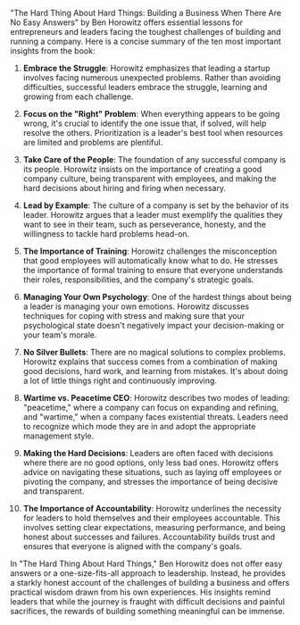 "The Hard Thing About Hard Things: Building a Business When There Are No Easy Answers" by Ben Horowitz offers essential lessons for entrepreneurs and leaders facing the toughest challenges of building and running a company. Here is a concise summary of the ten most important insights from the book:

1. **Embrace the Struggle**: Horowitz emphasizes that leading a startup involves facing numerous unexpected problems. Rather than avoiding difficulties, successful leaders embrace the struggle, learning and growing from each challenge.

2. **Focus on the "Right" Problem**: When everything appears to be going wrong, it's crucial to identify the one issue that, if solved, will help resolve the others. Prioritization is a leader's best tool when resources are limited and problems are plentiful.

3. **Take Care of the People**: The foundation of any successful company is its people. Horowitz insists on the importance of creating a good company culture, being transparent with employees, and making the hard decisions about hiring and firing when necessary.

4. **Lead by Example**: The culture of a company is set by the behavior of its leader. Horowitz argues that a leader must exemplify the qualities they want to see in their team, such as perseverance, honesty, and the willingness to tackle hard problems head-on.

5. **The Importance of Training**: Horowitz challenges the misconception that good employees will automatically know what to do. He stresses the importance of formal training to ensure that everyone understands their roles, responsibilities, and the company's strategic goals.

6. **Managing Your Own Psychology**: One of the hardest things about being a leader is managing your own emotions. Horowitz discusses techniques for coping with stress and making sure that your psychological state doesn't negatively impact your decision-making or your team's morale.

7. **No Silver Bullets**: There are no magical solutions to complex problems. Horowitz explains that success comes from a combination of making good decisions, hard work, and learning from mistakes. It's about doing a lot of little things right and continuously improving.

8. **Wartime vs. Peacetime CEO**: Horowitz describes two modes of leading: "peacetime," where a company can focus on expanding and refining, and "wartime," when a company faces existential threats. Leaders need to recognize which mode they are in and adopt the appropriate management style.

9. **Making the Hard Decisions**: Leaders are often faced with decisions where there are no good options, only less bad ones. Horowitz offers advice on navigating these situations, such as laying off employees or pivoting the company, and stresses the importance of being decisive and transparent.

10. **The Importance of Accountability**: Horowitz underlines the necessity for leaders to hold themselves and their employees accountable. This involves setting clear expectations, measuring performance, and being honest about successes and failures. Accountability builds trust and ensures that everyone is aligned with the company's goals.

In "The Hard Thing About Hard Things," Ben Horowitz does not offer easy answers or a one-size-fits-all approach to leadership. Instead, he provides a starkly honest account of the challenges of building a business and offers practical wisdom drawn from his own experiences. His insights remind leaders that while the journey is fraught with difficult decisions and painful sacrifices, the rewards of building something meaningful can be immense.